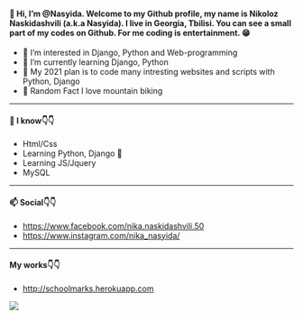 #### 👋 Hi, I’m @Nasyida. Welcome to my Github profile, my name is **Nikoloz Naskidashvili** (a.k.a **Nasyida**). I live in Georgia, Tbilisi. You can see a small part of my codes on Github. For me coding is entertainment. 😁

- 👀 I’m interested in Django, Python and Web-programming
- 🐍 I’m currently learning Django, Python
- 📅 My 2021 plan is to code many intresting websites and scripts with Python, Django
- 💬 Random Fact I love mountain biking

---

#### 🧠 **I know**👇👇
- Html/Css
- Learning Python, Django 🐍
- Learning JS/Jquery
- MySQL

---

#### 📫 **Social**👇👇
- https://www.facebook.com/nika.naskidashvili.50
- https://www.instagram.com/nika_nasyida/

---

#### **My works**👇👇
- http://schoolmarks.herokuapp.com

![](https://visitor-badge.glitch.me/badge?page_id=Nasyida.Nasyida)

